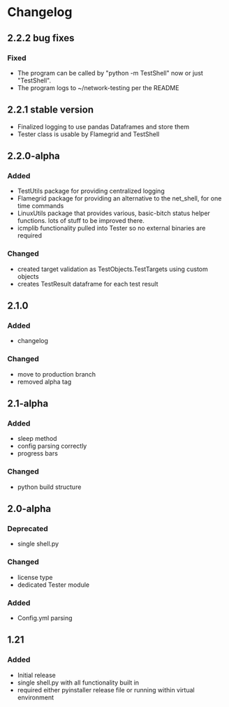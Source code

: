 # Changelog

## 2.2.2 bug fixes
### Fixed
- The program can be called by "python -m TestShell" now or just "TestShell".
- The program logs to ~/network-testing per the README

## 2.2.1 stable version
- Finalized logging to use pandas Dataframes and store them
- Tester class is usable by Flamegrid and TestShell

## 2.2.0-alpha

### Added

- TestUtils package for providing centralized logging
- Flamegrid package for providing an alternative to the net_shell, for one time commands
- LinuxUtils package that provides various, basic-bitch status helper functions. lots of stuff to be improved there.
- icmplib functionality pulled into Tester so no external binaries are required

### Changed
- created target validation as TestObjects.TestTargets using custom objects
- creates TestResult dataframe for each test result

## 2.1.0

### Added

- changelog

### Changed

- move to production branch
- removed alpha tag

## 2.1-alpha

### Added

- sleep method
- config parsing correctly
- progress bars

### Changed

- python build structure

## 2.0-alpha

### Deprecated

- single shell.py

### Changed

- license type
- dedicated Tester module

### Added

- Config.yml parsing

## 1.21

### Added

- Initial release
- single shell.py with all functionality built in
- required either pyinstaller release file or running within virtual environment
